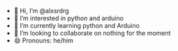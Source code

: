 - 👋 Hi, I’m @alxsrdrg
- 👀 I’m interested in python and arduino
- 🌱 I’m currently learning python and Arduino 
- 💞️ I’m looking to collaborate on nothing for the moment  
- 😄 Pronouns: he/him

<!---
alxsrdrg/alxsrdrg is a ✨ special ✨ repository because its `README.md` (this file) appears on your GitHub profile.
You can click the Preview link to take a look at your changes.
--->
